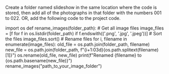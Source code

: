 Create a folder named slideshow in the same location where the code is stored, then add all of the photographs in that folder with the numbers 001 to 022.
OR, add the following code to the project code.


import os
def rename_images(folder_path):
    # Get all image files
    image_files = [f for f in os.listdir(folder_path) if f.endswith(('.png', '.jpg', '.jpeg'))]
    # Sort the files 
    image_files.sort()
    # Rename files
    for i, filename in enumerate(image_files):
        old_file = os.path.join(folder_path, filename)
        new_file = os.path.join(folder_path, f"{i+1:03d}{os.path.splitext(filename)[1]}")
        os.rename(old_file, new_file)
        print(f"Renamed {filename} to {os.path.basename(new_file)}")
rename_images("path_to_your_image_folder")
